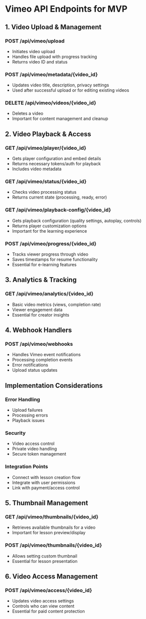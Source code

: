 # Vimeo API Endpoints for MVP

## 1. Video Upload & Management

### POST /api/vimeo/upload
- Initiates video upload
- Handles file upload with progress tracking
- Returns video ID and status

### POST /api/vimeo/metadata/{video_id}
- Updates video title, description, privacy settings
- Used after successful upload or for editing existing videos

### DELETE /api/vimeo/videos/{video_id}
- Deletes a video
- Important for content management and cleanup

## 2. Video Playback & Access

### GET /api/vimeo/player/{video_id}
- Gets player configuration and embed details
- Returns necessary tokens/auth for playback
- Includes video metadata

### GET /api/vimeo/status/{video_id}
- Checks video processing status
- Returns current state (processing, ready, error)

### GET /api/vimeo/playback-config/{video_id}
- Gets playback configuration (quality settings, autoplay, controls)
- Returns player customization options
- Important for the learning experience

### POST /api/vimeo/progress/{video_id}
- Tracks viewer progress through video
- Saves timestamps for resume functionality
- Essential for e-learning features

## 3. Analytics & Tracking

### GET /api/vimeo/analytics/{video_id}
- Basic video metrics (views, completion rate)
- Viewer engagement data
- Essential for creator insights

## 4. Webhook Handlers

### POST /api/vimeo/webhooks
- Handles Vimeo event notifications
- Processing completion events
- Error notifications
- Upload status updates

## Implementation Considerations

### Error Handling
- Upload failures
- Processing errors
- Playback issues

### Security
- Video access control
- Private video handling
- Secure token management

### Integration Points
- Connect with lesson creation flow
- Integrate with user permissions
- Link with payment/access control

## 5. Thumbnail Management

### GET /api/vimeo/thumbnails/{video_id}
- Retrieves available thumbnails for a video
- Important for lesson preview/display

### POST /api/vimeo/thumbnails/{video_id}
- Allows setting custom thumbnail
- Essential for lesson presentation

## 6. Video Access Management

### POST /api/vimeo/access/{video_id}
- Updates video access settings
- Controls who can view content
- Essential for paid content protection
